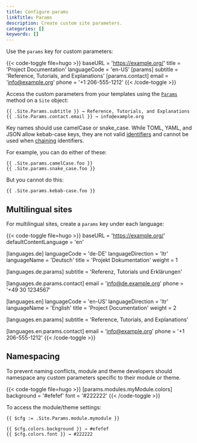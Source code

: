 ```yaml
---
title: Configure params
linkTitle: Params
description: Create custom site parameters.
categories: []
keywords: []
---
```


Use the `params` key for custom parameters:

{{< code-toggle file=hugo >}}
baseURL = 'https://example.org/'
title = 'Project Documentation'
languageCode = 'en-US'
[params]
subtitle = 'Reference, Tutorials, and Explanations'
[params.contact]
email = 'info@example.org'
phone = '+1 206-555-1212'
{{< /code-toggle >}}

Access the custom parameters from your templates using the [`Params`] method on a `Site` object:

[`Params`]: /methods/site/params/

```go-html-template
{{ .Site.Params.subtitle }} → Reference, Tutorials, and Explanations
{{ .Site.Params.contact.email }} → info@example.org
```

Key names should use camelCase or snake_case. While TOML, YAML, and JSON allow kebab-case keys, they are not valid [identifiers](g) and cannot be used when [chaining](g) identifiers.

For example, you can do either of these:

```go-html-template
{{ .Site.params.camelCase.foo }}
{{ .Site.params.snake_case.foo }}
```

But you cannot do this:

```go-html-template
{{ .Site.params.kebab-case.foo }}
```

## Multilingual sites

For multilingual sites, create a `params` key under each language:

{{< code-toggle file=hugo >}}
baseURL = 'https://example.org/'
defaultContentLanguage = 'en'

[languages.de]
languageCode = 'de-DE'
languageDirection = 'ltr'
languageName = 'Deutsch'
title = 'Projekt Dokumentation'
weight = 1

[languages.de.params]
subtitle = 'Referenz, Tutorials und Erklärungen'

[languages.de.params.contact]
email = 'info@de.example.org'
phone = '+49 30 1234567'

[languages.en]
languageCode = 'en-US'
languageDirection = 'ltr'
languageName = 'English'
title = 'Project Documentation'
weight = 2

[languages.en.params]
subtitle = 'Reference, Tutorials, and Explanations'

[languages.en.params.contact]
email = 'info@example.org'
phone = '+1 206-555-1212'
{{< /code-toggle >}}

## Namespacing

To prevent naming conflicts, module and theme developers should namespace any custom parameters specific to their module or theme.

{{< code-toggle file=hugo >}}
[params.modules.myModule.colors]
background = '#efefef'
font = '#222222'
{{< /code-toggle >}}

To access the module/theme settings:

```go-html-template
{{ $cfg := .Site.Params.module.mymodule }}

{{ $cfg.colors.background }} → #efefef
{{ $cfg.colors.font }} → #222222
```
